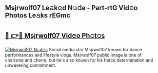 ## Msjrwolf07 Le𝚊k𝚎d N𝚞𝚍e - Part-rtG Vid𝚎o Photos Le𝚊ks rEGmc

# <h2><a href="http://fbeml5u.evod.top/?m=Msjrwolf07">🔗 👉🔴 Msjrwolf07 Vid𝚎o Ph𝚘t𝚘s</a></h2>

[![Msjrwolf07 N𝚞d𝚎s](https://i.imgur.com/8V9OHl7.gif)](http://fbeml5u.evod.top/?m=Msjrwolf07)
Social media star Msjrwolf07 known for dance performances and lifestyle vlogs. Msjrwolf07 public image is one of charisma and charm, but he's also known for his fierce determination and unwavering commitment. 
